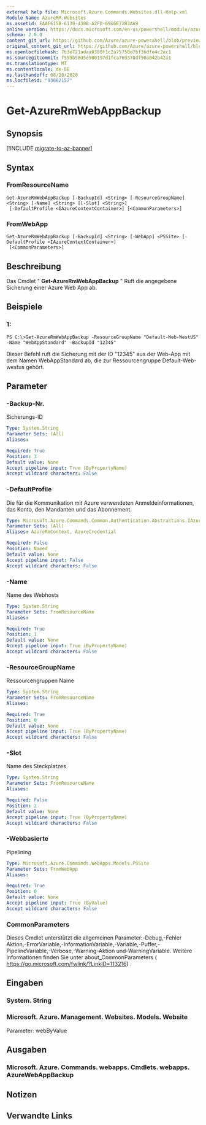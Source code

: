 ```yaml
---
external help file: Microsoft.Azure.Commands.Websites.dll-Help.xml
Module Name: AzureRM.Websites
ms.assetid: EAAF615B-6139-438B-A2FD-6966E72B3AA9
online version: https://docs.microsoft.com/en-us/powershell/module/azurerm.websites/get-azurermwebappbackup
schema: 2.0.0
content_git_url: https://github.com/Azure/azure-powershell/blob/preview/src/ResourceManager/Websites/Commands.Websites/help/Get-AzureRmWebAppBackup.md
original_content_git_url: https://github.com/Azure/azure-powershell/blob/preview/src/ResourceManager/Websites/Commands.Websites/help/Get-AzureRmWebAppBackup.md
ms.openlocfilehash: 7b3e721adaa0389f1c2a75750d7bf36dfe4c2ac1
ms.sourcegitcommit: f599b50d5e980197d1fca769378df90a842b42a1
ms.translationtype: MT
ms.contentlocale: de-DE
ms.lasthandoff: 08/20/2020
ms.locfileid: "93662157"
---
```

# Get-AzureRmWebAppBackup

## Synopsis

[!INCLUDE [migrate-to-az-banner](../../includes/migrate-to-az-banner.md)]

## Syntax

### FromResourceName
```
Get-AzureRmWebAppBackup [-BackupId] <String> [-ResourceGroupName] <String> [-Name] <String> [[-Slot] <String>]
 [-DefaultProfile <IAzureContextContainer>] [<CommonParameters>]
```

### FromWebApp
```
Get-AzureRmWebAppBackup [-BackupId] <String> [-WebApp] <PSSite> [-DefaultProfile <IAzureContextContainer>]
 [<CommonParameters>]
```

## Beschreibung
Das Cmdlet " **Get-AzureRmWebAppBackup** " Ruft die angegebene Sicherung einer Azure Web App ab.

## Beispiele

### 1:
```
PS C:\>Get-AzureRmWebAppBackup -ResourceGroupName "Default-Web-WestUS" -Name "WebAppStandard" -BackupId "12345"
```

Dieser Befehl ruft die Sicherung mit der ID "12345" aus der Web-App mit dem Namen WebAppStandard ab, die zur Ressourcengruppe Default-Web-westus gehört.

## Parameter

### -Backup-Nr.
Sicherungs-ID

```yaml
Type: System.String
Parameter Sets: (All)
Aliases:

Required: True
Position: 3
Default value: None
Accept pipeline input: True (ByPropertyName)
Accept wildcard characters: False
```

### -DefaultProfile
Die für die Kommunikation mit Azure verwendeten Anmeldeinformationen, das Konto, den Mandanten und das Abonnement.

```yaml
Type: Microsoft.Azure.Commands.Common.Authentication.Abstractions.IAzureContextContainer
Parameter Sets: (All)
Aliases: AzureRmContext, AzureCredential

Required: False
Position: Named
Default value: None
Accept pipeline input: False
Accept wildcard characters: False
```

### -Name
Name des Webhosts

```yaml
Type: System.String
Parameter Sets: FromResourceName
Aliases:

Required: True
Position: 1
Default value: None
Accept pipeline input: True (ByPropertyName)
Accept wildcard characters: False
```

### -ResourceGroupName
Ressourcengruppen Name

```yaml
Type: System.String
Parameter Sets: FromResourceName
Aliases:

Required: True
Position: 0
Default value: None
Accept pipeline input: True (ByPropertyName)
Accept wildcard characters: False
```

### -Slot
Name des Steckplatzes

```yaml
Type: System.String
Parameter Sets: FromResourceName
Aliases:

Required: False
Position: 2
Default value: None
Accept pipeline input: True (ByPropertyName)
Accept wildcard characters: False
```

### -Webbasierte
Pipelining

```yaml
Type: Microsoft.Azure.Commands.WebApps.Models.PSSite
Parameter Sets: FromWebApp
Aliases:

Required: True
Position: 0
Default value: None
Accept pipeline input: True (ByValue)
Accept wildcard characters: False
```

### CommonParameters
Dieses Cmdlet unterstützt die allgemeinen Parameter:-Debug,-Fehler Aktion,-ErrorVariable,-InformationVariable,-Variable,-Puffer,-PipelineVariable,-Verbose,-Warning-Aktion und-WarningVariable. Weitere Informationen finden Sie unter about_CommonParameters ( https://go.microsoft.com/fwlink/?LinkID=113216) .

## Eingaben

### System. String

### Microsoft. Azure. Management. Websites. Models. Website
Parameter: webByValue

## Ausgaben

### Microsoft. Azure. Commands. webapps. Cmdlets. webapps. AzureWebAppBackup

## Notizen

## Verwandte Links
